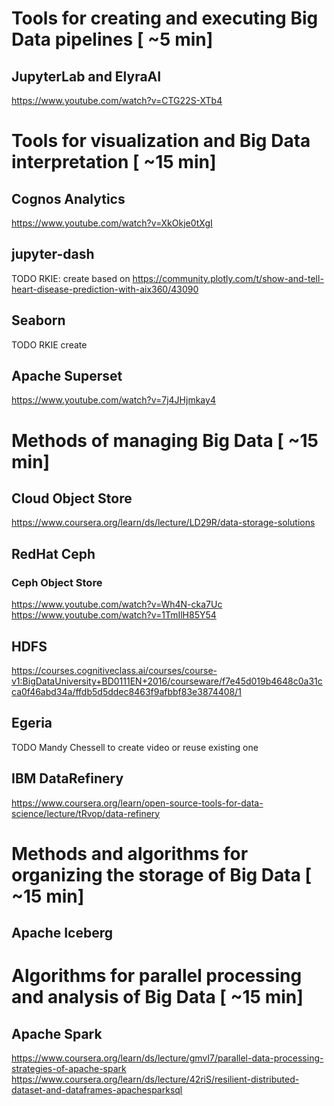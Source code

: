 # Tools for creating and executing Big Data pipelines [ ~5 min]

## JupyterLab and ElyraAI
https://www.youtube.com/watch?v=CTG22S-XTb4

# Tools for visualization and Big Data interpretation [ ~15 min]

## Cognos Analytics
https://www.youtube.com/watch?v=XkOkje0tXgI

## jupyter-dash
TODO RKIE: create based on 
https://community.plotly.com/t/show-and-tell-heart-disease-prediction-with-aix360/43090

## Seaborn
TODO RKIE create

## Apache Superset
https://www.youtube.com/watch?v=7j4JHjmkay4

# Methods of managing Big Data [ ~15 min]

## Cloud Object Store
https://www.coursera.org/learn/ds/lecture/LD29R/data-storage-solutions

## RedHat Ceph
### Ceph Object Store
https://www.youtube.com/watch?v=Wh4N-cka7Uc  
https://www.youtube.com/watch?v=1TmIlH85Y54

## HDFS
https://courses.cognitiveclass.ai/courses/course-v1:BigDataUniversity+BD0111EN+2016/courseware/f7e45d019b4648c0a31cca0f46abd34a/ffdb5d5ddec8463f9afbbf83e3874408/1

## Egeria
TODO Mandy Chessell to create video or reuse existing one

## IBM DataRefinery 
https://www.coursera.org/learn/open-source-tools-for-data-science/lecture/tRvop/data-refinery

# Methods and algorithms for organizing the storage of Big Data [ ~15 min]

## Apache Iceberg  

# Algorithms for parallel processing and analysis of Big Data [ ~15 min]

## Apache Spark
https://www.coursera.org/learn/ds/lecture/gmvI7/parallel-data-processing-strategies-of-apache-spark  
https://www.coursera.org/learn/ds/lecture/42riS/resilient-distributed-dataset-and-dataframes-apachesparksql
